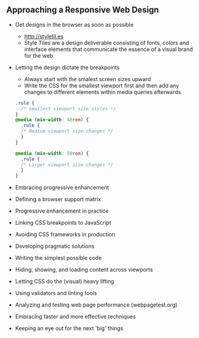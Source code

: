 ## Approaching a Responsive Web Design

- Get designs in the browser as soon as possible
  - http://styletil.es
  - Style Tiles are a design deliverable consisting of fonts, colors and interface elements that communicate the essence of a visual brand for the web.

- Letting the design dictate the breakpoints
  - Always start with the smalest screen sizes upward
  - Write the CSS for the smallest viewport first and then add any changes to different elements within media queries afterwards.
  ```CSS
  .rule {
    /* Smallest viewport size styles */
  }
  @media (min-width: 40rem) {
    .rule {
    /* Medium viewport size changes */
    }
  }

  @media (min-width: 50rem) {
    .rule {
    /* Larger viewport size changes */
    }
  }
  ```

- Embracing progressive enhancement
- Defining a browser support matrix
- Progressive enhancement in practice
- Linking CSS breakpoints to JavaScript
- Avoiding CSS frameworks in production
- Developing pragmatic solutions
- Writing the simplest possible code
- Hiding, showing, and loading content across viewports
- Letting CSS do the (visual) heavy lifting
- Using validators and linting tools
- Analyzing and testing web page performance (webpagetest.org)
- Embracing faster and more effective techniques
- Keeping an eye out for the next 'big' things
